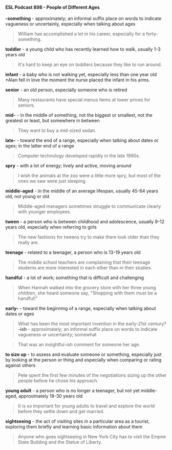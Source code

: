 #### ESL Podcast 898 - People of Different Ages
**-something** - approximately; an informal suffix place on words to indicate
vagueness or uncertainly, especially when talking about ages

> William has accomplished a lot in his career, especially for a forty-something.

**toddler** - a young child who has recently learned how to walk, usually 1-3 years
old

> It's hard to keep an eye on toddlers because they like to run around.

**infant** - a baby who is not walking yet, especially less than one year old
*Alan fell in love the moment the nurse placed the infant in his arms.

**senior** - an old person, especially someone who is retired

> Many restaurants have special menus items at lower prices for seniors.

**mid-** - in the middle of something, not the biggest or smallest, not the greatest or
least, but somewhere in between

> They want to buy a mid-sized sedan.

**late-** - toward the end of a range, especially when talking about dates or ages; in
the latter end of a range

> Computer technology developed rapidly in the late 1990s.

**spry** - with a lot of energy; lively and active, moving around

> I wish the animals at the zoo were a little more spry, but most of the ones we
saw were just sleeping.

**middle-aged** - in the middle of an average lifespan, usually 45-64 years old, not
young or old

> Middle-aged managers sometimes struggle to communicate clearly with
younger employees.

**tween** - a person who is between childhood and adolescence, usually 9-12
years old, especially when referring to girls

> The new fashions for tweens try to make them look older than they really are.

**teenage** - related to a teenager, a person who is 13-19 years old

> The middle school teachers are complaining that their teenage students are
more interested in each other than in their studies.

**handful** - a lot of work; something that is difficult and challenging

> When Hannah walked into the grocery store with her three young children, she
heard someone say, "Shopping with them must be a handful!"

**early-** - toward the beginning of a range, especially when talking about dates or
ages

> What has been the most important invention in the early-21st
century?
**-ish** - approximately; an informal suffix place on words to indicate vagueness or
uncertainty; somewhat

> That was an insightful-ish comment for someone her age.

**to size up** - to assess and evaluate someone or something, especially just by
looking at the person or thing and especially when comparing or rating against
others

> Pete spent the first few minutes of the negotiations sizing up the other people
before he chose his approach.

**young adult** - a person who is no longer a teenager, but not yet middle-aged,
approximately 18-30 years old

> It is so important for young adults to travel and explore the world before they
settle down and get married.

**sightseeing** - the act of visiting sites in a particular area as a tourist, exploring
them briefly and learning basic information about them

> Anyone who goes sightseeing in New York City has to visit the Empire State
Building and the Statue of Liberty.

